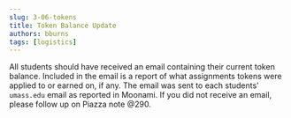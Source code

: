 ```yaml
---
slug: 3-06-tokens
title: Token Balance Update
authors: bburns
tags: [logistics]
---
```


All students should have received an email containing their current token balance. Included in the email is a report of what assignments tokens were applied to or earned on, if any. The email was sent to each students' `umass.edu` email as reported in Moonami. If you did not receive an email, please follow up on Piazza note @290.

